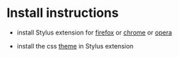 # Install instructions

- install Stylus extension for [firefox](https://addons.mozilla.org/en-US/firefox/addon/styl-us/) or [chrome](https://chrome.google.com/webstore/detail/stylus/clngdbkpkpeebahjckkjfobafhncgmne) or [opera](https://addons.opera.com/en-gb/extensions/details/stylus/)

- install the css [theme](https://raw.githubusercontent.com/kevung/backgammongalaxy_custom_style/master/postmanpat-sober.css) in Stylus extension

